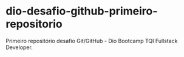 # dio-desafio-github-primeiro-repositorio
Primeiro repositório desafio Git/GitHub - Dio Bootcamp TQI Fullstack Developer.
